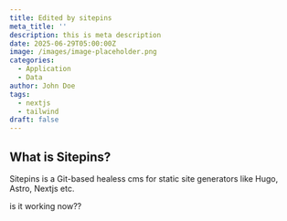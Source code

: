 ```yaml
---
title: Edited by sitepins
meta_title: ''
description: this is meta description
date: 2025-06-29T05:00:00Z
image: /images/image-placeholder.png
categories:
  - Application
  - Data
author: John Doe
tags:
  - nextjs
  - tailwind
draft: false
---
```


## What is Sitepins?

Sitepins is a Git-based healess cms for static site generators like Hugo, Astro, Nextjs etc.

is it working now??